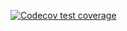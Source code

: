 <!-- badges: start -->
  [![Codecov test coverage](https://codecov.io/gh/mohamednhassan/minidplyr/graph/badge.svg)](https://app.codecov.io/gh/mohamednhassan/minidplyr)
  <!-- badges: end --

# minidplyr